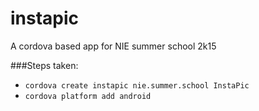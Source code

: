# instapic
A cordova based app for NIE summer school 2k15

###Steps taken:

* `cordova create instapic nie.summer.school InstaPic`
* `cordova platform add android`
